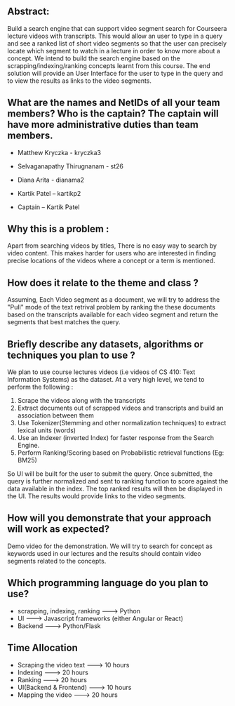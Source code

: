 ## Abstract:

Build a search engine that can support video segment search for Courseera lecture videos with transcripts. This would allow an user to type in a query
and see a ranked list of short video segments so that the user can precisely locate which segment to watch in a lecture in order to
know more about a concept. We intend to build the search engine based on the scrapping/indexing/ranking concepts learnt from this course.
The end solution will provide an User Interface for the user to type in the query and to view the results as links to the video
segments.

## What are the names and NetIDs of all your team members? Who is the captain? The captain will have more administrative duties than team members.

- Matthew Kryczka - kryczka3
- Selvaganapathy Thirugnanam - st26
- Diana Arita - dianama2
- Kartik Patel – kartikp2

- Captain – Kartik Patel


## Why this is a problem :
Apart from searching videos by titles, There is no easy way to search by video content. This makes harder for users who are
interested in finding precise locations of the videos where a concept or a term is mentioned.

## How does it relate to the theme and class ?
Assuming, Each Video segment as a document, we will try to address the "Pull" mode of the text retrival problem by ranking the
these documents based on the transcripts available for each video segment and return the segments that best matches the query.



## Briefly describe any datasets, algorithms or techniques you plan to use ?

We plan to use course lectures videos (i.e videos of CS 410: Text Information Systems) as the dataset. At a very high level, we tend
to perform the following :
1. Scrape the videos along with the transcripts
2. Extract documents out of scrapped videos and transcripts and build an association between them
3. Use Tokenizer(Stemming and other normalization techniques) to extract lexical units (words)
4. Use an Indexer (inverted Index) for faster response from the Search Engine.
5. Perform Ranking/Scoring based on Probabilistic retrieval functions (Eg: BM25)


So UI will be built for the user to submit the query. Once submitted, the query is further normalized and
sent to ranking function to score against the data available in the index. The top ranked results will then be displayed
in the UI. The results would provide links to the video segments.


## How will you demonstrate that your approach will work as expected?

Demo video for the demonstration. We will try to search for concept as keywords used in our lectures and the results should contain
video segments related to the concepts.

## Which programming language do you plan to use?

- scrapping, indexing, ranking  ---> Python
- UI                            ---> Javascript frameworks (either Angular or React)
- Backend                       ---> Python/Flask

## Time Allocation

- Scraping the video text	---> 10 hours
- Indexing	              ---> 20 hours
- Ranking                	---> 20 hours
- UI(Backend & Frontend)	---> 10 hours
- Mapping the video 	    ---> 20 hours

